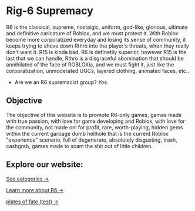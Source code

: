 # Rig-6 Supremacy
R6 is the classical, supreme, nostalgic, uniform, god-like, glorious, ultimate and definitive caricature of Roblox, and we must protect it. With Roblox become more corporatized everyday and losing its sense of community, it keeps trying to shove down Rthro into the player's throats, when they really don't want it. R15 is kinda bad, R6 is definetily superior, however R15 is the last that we can handle, Rthro is a disgraceful abomination that should be annihilated of the face of ROBLOXia, and we must fight it, just like the corporatization, unmoderated UGCs, layered clothing, animated faces, etc.. 

- Are we an R6 supremacist group? _Yes_.

## Objective

The objective of this website is to promote R6-only games, games made with true passion, with love for game developing and Roblox, with love for the community, not made onl for profit, rare, worth-playing, hidden gems within the current garbage dumb hellhole that is the current Roblox "experience" scenario, full of degenerate, absolutely disgusting, trash, cashgrab, games made to scam the shit out of little children.

## Explore our website:

[See categories →](categories)

[Learn more about R6 →]()

[plates of fate (test) →](g/platesoffate)

<link rel="stylesheet" href="style.css">
